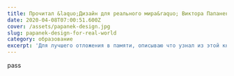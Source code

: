 ```yaml
---
title: Прочитал &laquo;Дизайн для реального мира&raquo; Виктора Папанека
date: 2020-04-08T07:00:51.600Z
cover: /assets/papanek-design.jpg
slug: papanek-design-for-real-world
category: образование
excerpt: 'Для лучшего отложения в памяти, описываю что узнал из этой книги'
---
```

pass
